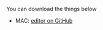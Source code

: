 You can download the things below 

- MAC: [editor on GitHub](https://github.com/thirdman/gulog/edit/gh-pages/index.md)
